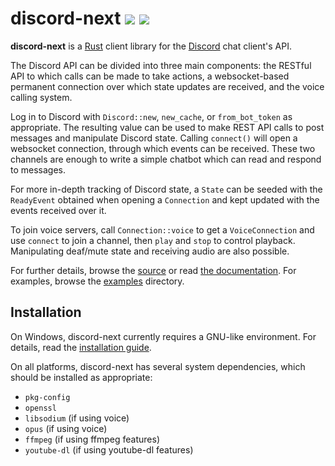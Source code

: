 discord-next [![](https://meritbadge.herokuapp.com/discord-next)](https://crates.io/crates/discord-next) [![](https://img.shields.io/badge/docs-online-2020ff.svg)](https://docs.rs/discord-next)
==========

**discord-next** is a [Rust](https://www.rust-lang.org) client library for the
[Discord](https://discord.com) chat client's API.

The Discord API can be divided into three main components: the RESTful API
to which calls can be made to take actions, a websocket-based permanent
connection over which state updates are received, and the voice calling
system.

Log in to Discord with `Discord::new`, `new_cache`, or `from_bot_token` as
appropriate. The resulting value can be used to make REST API calls to post
messages and manipulate Discord state. Calling `connect()` will open a
websocket connection, through which events can be received. These two channels
are enough to write a simple chatbot which can read and respond to messages.

For more in-depth tracking of Discord state, a `State` can be seeded with
the `ReadyEvent` obtained when opening a `Connection` and kept updated with
the events received over it.

To join voice servers, call `Connection::voice` to get a `VoiceConnection`
and use `connect` to join a channel, then `play` and `stop` to control
playback. Manipulating deaf/mute state and receiving audio are also possible.

For further details, browse the [source](src/) or read
[the documentation](https://docs.rs/discord-next).
For examples, browse the [examples](examples/) directory.

## Installation

On Windows, discord-next currently requires a GNU-like environment. For details,
read the [installation guide](https://github.com/SpaceManiac/discord-rs/wiki/Windows-Installation).

On all platforms, discord-next has several system dependencies, which should be
installed as appropriate:

* `pkg-config`
* `openssl`
* `libsodium` (if using voice)
* `opus` (if using voice)
* `ffmpeg` (if using ffmpeg features)
* `youtube-dl` (if using youtube-dl features)
